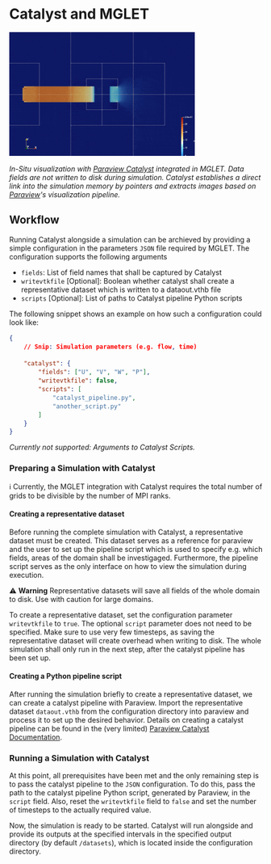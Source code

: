 # Catalyst and MGLET

![showcase](./parker-micro-u-vel.gif)

*In-Situ visualization with [Paraview Catalyst](https://docs.paraview.org/en/latest/Catalyst/index.html) integrated in MGLET. Data fields are not written to disk during simulation. Catalyst establishes a direct link into the simulation memory by pointers and extracts images based on [Paraview](https://www.paraview.org/)'s visualization pipeline.*

## Workflow

Running Catalyst alongside a simulation can be archieved by providing a simple configuration in the parameters `JSON` file required by MGLET. The configuration supports the following arguments
- `fields`: List of field names that shall be captured by Catalyst
- `writevtkfile` [Optional]: Boolean whether catalyst shall create a representative dataset which is written to a dataout.vthb file
- `scripts` [Optional]: List of paths to Catalyst pipeline Python scripts

The following snippet shows an example on how such a configuration could look like:

```json
{
    // Snip: Simulation parameters (e.g. flow, time)

    "catalyst": {
        "fields": ["U", "V", "W", "P"],
        "writevtkfile": false,
        "scripts": [
            "catalyst_pipeline.py",
            "another_script.py"
        ]
    }
}
```

*Currently not supported: Arguments to Catalyst Scripts.*
### Preparing a Simulation with Catalyst

:information_source: Currently, the MGLET integration with Catalyst requires the total number of grids to be divisible by the number of MPI ranks. 

#### Creating a representative dataset

Before running the complete simulation with Catalyst, a representative dataset must be created. This dataset serves as a reference for paraview and the user to set up the pipeline script which is used to specify e.g. which fields, areas of the domain shall be investigaged. Furthermore, the pipeline script serves as the only interface on how to view the simulation during execution.

:warning: **Warning** Representative datasets will save all fields of the whole domain to disk. Use with caution for large domains. 

To create a representative dataset, set the configuration parameter `writevtkfile` to `true`. The optional `script` parameter does not need to be specified. Make sure to use very few timesteps, as saving the representative dataset will create overhead when writing to disk. The whole simulation shall only run in the next step, after the catalyst pipeline has been set up. 

#### Creating a Python pipeline script

After running the simulation briefly to create a representative dataset, we can create a catalyst pipeline with Paraview.
Import the representative dataset `dataout.vthb` from the configuration directory into paraview and process it to set up the desired behavior. Details on creating a catalyst pipeline can be found in the (very limited) [Paraview Catalyst Documentation](https://docs.paraview.org/en/latest/Catalyst/getting_started.html#generating-catalyst-scripts).

### Running a Simulation with Catalyst

At this point, all prerequisites have been met and the only remaining step is to pass the catalyst pipeline to the `JSON` configuration. To do this, pass the path to the catalyst pipeline Python script, generated by Paraview, in the `script` field. Also, reset the `writevtkfile` field to `false` and set the number of timesteps to the actually required value.

Now, the simulation is ready to be started. Catalyst will run alongside and provide its outputs at the specified intervals in the specified output directory (by default `/datasets`), which is located inside the configuration directory.
